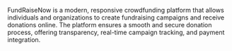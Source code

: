 FundRaiseNow is a modern, responsive crowdfunding platform that allows individuals and organizations to create fundraising campaigns and receive donations online. The platform ensures a smooth and secure donation process, offering transparency, real-time campaign tracking, and payment integration.


